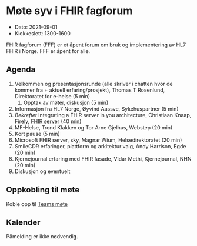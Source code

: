 # Møte syv i FHIR fagforum

* Dato: 2021-09-01
* Klokkeslett: 1300-1600

FHIR fagforum (FFF) er et åpent forum om bruk og implementering av HL7 FHIR i Norge. FFF er åpent for alle.

## Agenda

1. Velkommen og presentasjonsrunde (alle skriver i chatten hvor de kommer fra + aktuell erfaring/prosjekt), Thomas T Rosenlund, Direktoratet for e-helse (5 min)
   1. Opptak av møter, diskusjon (5 min)
1. Informasjon fra HL7 Norge, Øyvind Aassve, Sykehuspartner (5 min)
1. *Bekreftet* Integrating a FHIR server in you architecture, Christiaan Knaap, Firely, [FHIR server](https://www.youtube.com/watch?v=TLc5FNxp0HE) (40 min)
1. MF-Helse, Trond Klakken og Tor Arne Gjelhus, Webstep (20 min)
1. Kort pause (5 min)
1. Microsoft FHIR server, sky, Magnar Wium, Helsedirektoratet (20 min)
1. SmileCDR erfaringer, plattform og arkitektur valg, Andy Harrison, Egde (20 min)
1. Kjernejournal erfaring med FHIR fasade, Vidar Methi, Kjernejournal, NHN (20 min)
1. Diskusjon og eventuelt

## Oppkobling til møte

Koble opp til [Teams møte](https://teams.microsoft.com/l/meetup-join/19%3ameeting_NGM1NmE0YTctMmRjZS00NTNkLTgxYjctNmY0ZDI4OGIxNDBk%40thread.v2/0?context=%7b%22Tid%22%3a%221f8fc8cc-99b4-410a-95fa-286dd143b04d%22%2c%22Oid%22%3a%22a216d89f-4166-4e08-9907-183e70a2a420%22%7d)

## Kalender

Påmelding er ikke nødvendig.
